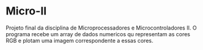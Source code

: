 # Micro-II
Projeto final da disciplina de Microprocessadores e Microcontroladores II.
O programa recebe um array de dados numericos qu representam as cores RGB e plotam uma imagem correspondente a essas cores.
